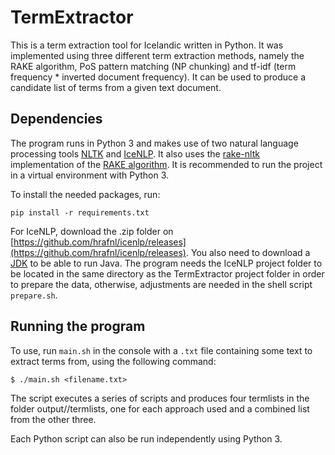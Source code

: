 # TermExtractor

This is a term extraction tool for Icelandic written in Python. It was implemented using three different term extraction methods, namely the RAKE algorithm, PoS pattern matching (NP chunking) and tf-idf (term frequency * inverted document frequency). It can be used to produce a candidate list of terms from a given text document.

## Dependencies
The program runs in Python 3 and makes use of two natural language processing tools [NLTK](http://www.nltk.org/) and [IceNLP](https://github.com/hrafnl/icenlp). It also uses the [rake-nltk](https://github.com/csurfer/rake-nltk) implementation of the [RAKE algorithm](https://www.researchgate.net/publication/227988510_Automatic_Keyword_Extraction_from_Individual_Documents). It is recommended to run the project in a virtual environment with Python 3.

To install the needed packages, run:

```pip install -r requirements.txt```

For IceNLP, download the .zip folder on [https://github.com/hrafnl/icenlp/releases](https://github.com/hrafnl/icenlp/releases). You also need to download a [JDK](https://www.oracle.com/technetwork/java/javase/downloads/index.html) to be able to run Java. The program needs the IceNLP project folder to be located in the same directory as the TermExtractor project folder in order to prepare the data, otherwise, adjustments are needed in the shell script ```prepare.sh```.


## Running the program
To use, run ```main.sh``` in the console with a ```.txt``` file containing some text to extract terms from, using the following command:

```$ ./main.sh <filename.txt>```

The script executes a series of scripts and produces four termlists in the folder output/<filename>/termlists, one for each approach used and a combined list from the other three.
  
Each Python script can also be run independently using Python 3.

